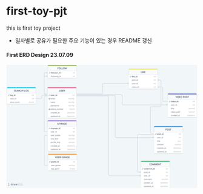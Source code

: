 # first-toy-pjt

this is first toy project

- 일자별로 공유가 필요한 주요 기능이 있는 경우 README 갱신

#### First ERD Design 23.07.09

![ERD](./assets/drawSQL-toypjt-export-2023-07-07.png)
